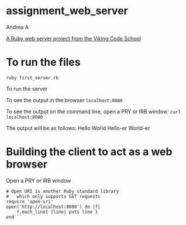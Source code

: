 # assignment_web_server
Andrea A

[A Ruby web server project from the Viking Code School](http://www.vikingcodeschool.com)

# To run the files

```ruby first_server.rb```

To run the server

To see the output in the browser
```localhost:8080 ```

To see the output on the command line, open a PRY or IRB window:
```curl localhost:8080```

The output will be as follows:
Hello World
Hello-er World-er

# Building the client to act as a web browser

Open a PRY or IRB window

```
# Open URI is another Ruby standard library
#   which only supports GET requests
require 'open-uri'
open('http://localhost:8080') do |f|
    f.each_line{ |line| puts line }
end```